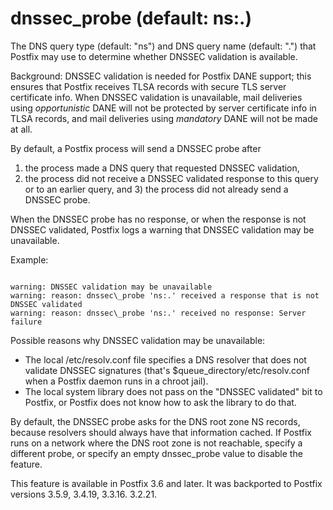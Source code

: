 # dnssec_probe (default: ns:.)
 The DNS query type (default: "ns") and DNS query name (default:
".") that Postfix may use to determine whether DNSSEC validation
is available.



 Background: DNSSEC validation is needed for Postfix DANE support;
this ensures that Postfix receives TLSA records with secure TLS
server certificate info. When DNSSEC validation is unavailable,
mail deliveries using *opportunistic* DANE will not be protected
by server certificate info in TLSA records, and mail deliveries
using *mandatory* DANE will not be made at all. 


 By default, a Postfix process will send a DNSSEC probe after
1) the process made a DNS query that requested DNSSEC validation,
2) the process did not receive a DNSSEC validated response to this
query or to an earlier query, and 3) the process did not already
send a DNSSEC probe. 




 When the DNSSEC probe has no response, or when the response is
not DNSSEC validated, Postfix logs a warning that DNSSEC validation
may be unavailable. 


 Example: 



```

warning: DNSSEC validation may be unavailable
warning: reason: dnssec\_probe 'ns:.' received a response that is not DNSSEC validated
warning: reason: dnssec\_probe 'ns:.' received no response: Server failure

```

 Possible reasons why DNSSEC validation may be unavailable: 


* The local /etc/resolv.conf file specifies a DNS resolver that
does not validate DNSSEC signatures (that's
$queue\_directory/etc/resolv.conf when a Postfix daemon runs in a
chroot jail).
* The local system library does not pass on the "DNSSEC validated"
bit to Postfix, or Postfix does not know how to ask the library to
do that.


 By default, the DNSSEC probe asks for the DNS root zone NS
records, because resolvers should always have that information
cached. If Postfix runs on a network where the DNS root zone is not
reachable, specify a different probe, or specify an empty dnssec\_probe
value to disable the feature. 


 This feature is available in Postfix 3.6 and later. It was backported
to Postfix versions 3.5.9, 3.4.19, 3.3.16. 3.2.21. 


